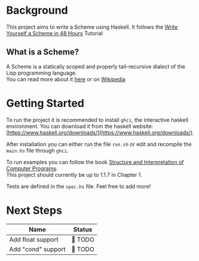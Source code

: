 # Background
This project aims to write a Scheme using Haskell. It follows the [Write Yourself a Scheme in 48 Hours](https://en.wikibooks.org/wiki/Write_Yourself_a_Scheme_in_48_Hours) Tutorial
## What is a Scheme?
A Scheme is a statically scoped and properly tail-recursive dialect of the Lisp programming language.  
You can read more about it [here](https://groups.csail.mit.edu/mac/projects/scheme/) or on [Wikipedia](https://en.wikipedia.org/wiki/Scheme_(programming_language))

# Getting Started
To run the project it is recommended to install `ghci`, the interactive haskell environment. 
You can download it from the haskell website: [https://www.haskell.org/downloads/](https://www.haskell.org/downloads/).

After installation you can either run the file `run.sh` or edit and recompile the `main.hs` file through `ghci`.

To run examples you can follow the book [Structure and Interpretation of Computer Programs](https://mitpress.mit.edu/sites/default/files/sicp/full-text/book/book.html).  
This project should currently be up to 1.1.7 in Chapter 1.

Tests are defined in the `spec.hs` file. Feel free to add more!

# Next Steps
|Name               |Status   |
|-------------------|---------|
|Add float support  | 👷 TODO |
|Add "cond" support | 👷 TODO |



